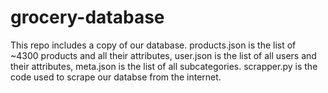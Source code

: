 # grocery-database
This repo includes a copy of our database. products.json is the list of ~4300 products and all their attributes, user.json is the list of all users and their attributes, meta.json is the list of all subcategories. scrapper.py is the code used to scrape our databse from the internet.

